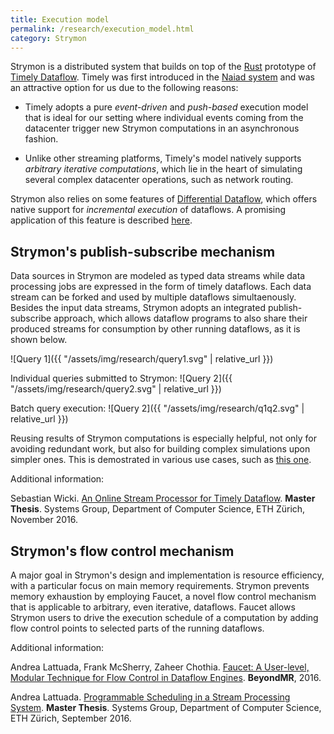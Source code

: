 ```yaml
---
title: Execution model 
permalink: /research/execution_model.html
category: Strymon
---
```


Strymon is a distributed system that builds on top of the [Rust](https://www.rust-lang.org/en-US/) prototype of [Timely Dataflow](https://github.com/frankmcsherry/timely-dataflow). Timely was first introduced in the [Naiad system](http://dl.acm.org/citation.cfm?id=2522738) and was an attractive option for us due to the following reasons:

* Timely adopts a pure *event-driven* and *push-based* execution model that is ideal for our setting where individual events coming from the datacenter trigger new Strymon computations in an asynchronous fashion. 

* Unlike other streaming platforms, Timely's model natively supports *arbitrary iterative computations*, which lie in the heart of simulating several complex datacenter operations, such as network routing. 

Strymon also relies on some features of [Differential Dataflow](https://github.com/frankmcsherry/differential-dataflow), which offers native support for *incremental execution* of dataflows. A promising application of this feature is described [here](incremental_routing.html).

## Strymon's publish-subscribe mechanism

Data sources in Strymon are modeled as typed data streams while data processing jobs are expressed in the form of timely dataflows. Each data stream can be forked and used by multiple dataflows simultaenously. Besides the input data streams, Strymon adopts an integrated publish-subscribe approach, which allows dataflow programs to also share their produced streams for consumption by other running dataflows, as it is shown below.

![Query 1]({{ "/assets/img/research/query1.svg" | relative_url }})

Individual queries submitted to Strymon:
![Query 2]({{ "/assets/img/research/query2.svg" | relative_url }})

Batch query execution:
![Query 2]({{ "/assets/img/research/q1q2.svg" | relative_url }})

Reusing results of Strymon computations is especially helpful, not only for avoiding redundant work, but also for building complex simulations upon simpler ones. This is demostrated in various use cases, such as [this one](what_if). 


Additional information:

Sebastian Wicki. [An Online Stream Processor for Timely Dataflow](http://systems.ethz.pubzone.org/servlet/Attachment?attachmentId=3923&versionId=3508856). **Master Thesis**. Systems Group, Department of Computer Science, ETH Zürich, November 2016.

## Strymon's flow control mechanism

A major goal in Strymon's design and implementation is resource efficiency, with a particular focus on main memory requirements. 
Strymon prevents memory exhaustion by employing Faucet, a novel flow control mechanism that is applicable to arbitrary, even iterative, dataflows. Faucet allows Strymon users to drive the execution schedule of a computation by adding flow control points to selected parts of the running dataflows. 

Additional information:

Andrea Lattuada, Frank McSherry, Zaheer Chothia. [Faucet: A User-level, Modular Technique for Flow Control in Dataflow Engines](http://dl.acm.org/citation.cfm?id=2926544). **BeyondMR**, 2016.

Andrea Lattuada. [Programmable Scheduling in a Stream Processing System](http://systems.ethz.pubzone.org/servlet/Attachment?attachmentId=3746&versionId=3303163). **Master Thesis**. Systems Group, Department of Computer Science, ETH Zürich, September 2016.


